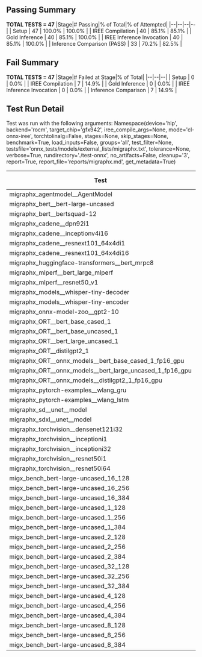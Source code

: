 ## Passing Summary

**TOTAL TESTS = 47**
|Stage|# Passing|% of Total|% of Attempted|
|--|--|--|--|
| Setup | 47 | 100.0% | 100.0% |
| IREE Compilation | 40 | 85.1% | 85.1% |
| Gold Inference | 40 | 85.1% | 100.0% |
| IREE Inference Invocation | 40 | 85.1% | 100.0% |
| Inference Comparison (PASS) | 33 | 70.2% | 82.5% |
## Fail Summary

**TOTAL TESTS = 47**
|Stage|# Failed at Stage|% of Total|
|--|--|--|
| Setup | 0 | 0.0% |
| IREE Compilation | 7 | 14.9% |
| Gold Inference | 0 | 0.0% |
| IREE Inference Invocation | 0 | 0.0% |
| Inference Comparison | 7 | 14.9% |
## Test Run Detail
Test was run with the following arguments:
Namespace(device='hip', backend='rocm', target_chip='gfx942', iree_compile_args=None, mode='cl-onnx-iree', torchtolinalg=False, stages=None, skip_stages=None, benchmark=True, load_inputs=False, groups='all', test_filter=None, testsfile='onnx_tests/models/external_lists/migraphx.txt', tolerance=None, verbose=True, rundirectory='./test-onnx', no_artifacts=False, cleanup='3', report=True, report_file='reports/migraphx.md', get_metadata=True)

| Test | Exit Status | Mean Benchmark Time (ms) | Notes |
|--|--|--|--|
| migraphx_agentmodel__AgentModel | compilation | None | |
| migraphx_bert__bert-large-uncased | PASS | 20.21029771394318 | |
| migraphx_bert__bertsquad-12 | PASS | 20.084104560059952 | |
| migraphx_cadene__dpn92i1 | compilation | None | |
| migraphx_cadene__inceptionv4i16 | PASS | 155.92132618185133 | |
| migraphx_cadene__resnext101_64x4di1 | compilation | None | |
| migraphx_cadene__resnext101_64x4di16 | PASS | 217.70837373979802 | |
| migraphx_huggingface-transformers__bert_mrpc8 | PASS | 7.644695899216458 | |
| migraphx_mlperf__bert_large_mlperf | Numerics | 45.30161888639365 | |
| migraphx_mlperf__resnet50_v1 | PASS | 6.522384242953755 | |
| migraphx_models__whisper-tiny-decoder | PASS | 31.709026172018 | |
| migraphx_models__whisper-tiny-encoder | Numerics | 53.58828863917063 | |
| migraphx_onnx-model-zoo__gpt2-10 | compilation | None | |
| migraphx_ORT__bert_base_cased_1 | PASS | 116.70117472789974 | |
| migraphx_ORT__bert_base_uncased_1 | PASS | 116.98204057110058 | |
| migraphx_ORT__bert_large_uncased_1 | PASS | 369.8730363394134 | |
| migraphx_ORT__distilgpt2_1 | PASS | 61.29630070504251 | |
| migraphx_ORT__onnx_models__bert_base_cased_1_fp16_gpu | Numerics | 73.24363500423108 | |
| migraphx_ORT__onnx_models__bert_large_uncased_1_fp16_gpu | Numerics | 279.6002575713727 | |
| migraphx_ORT__onnx_models__distilgpt2_1_fp16_gpu | Numerics | 39.47403593281028 | |
| migraphx_pytorch-examples__wlang_gru | PASS | 25.94948427923511 | |
| migraphx_pytorch-examples__wlang_lstm | PASS | 17.467563085964752 | |
| migraphx_sd__unet__model | compilation | None | |
| migraphx_sdxl__unet__model | compilation | None | |
| migraphx_torchvision__densenet121i32 | PASS | 72.68702643147358 | |
| migraphx_torchvision__inceptioni1 | PASS | 15.978209450347066 | |
| migraphx_torchvision__inceptioni32 | PASS | 146.07724618787566 | |
| migraphx_torchvision__resnet50i1 | compilation | None | |
| migraphx_torchvision__resnet50i64 | PASS | 193.16613993335827 | |
| migx_bench_bert-large-uncased_16_128 | PASS | 34.90193150161455 | |
| migx_bench_bert-large-uncased_16_256 | PASS | 59.613743205166735 | |
| migx_bench_bert-large-uncased_16_384 | Numerics | 75.5312208612277 | |
| migx_bench_bert-large-uncased_1_128 | PASS | 13.603245981264477 | |
| migx_bench_bert-large-uncased_1_256 | PASS | 14.399316950147252 | |
| migx_bench_bert-large-uncased_1_384 | PASS | 20.13253043183968 | |
| migx_bench_bert-large-uncased_2_128 | PASS | 13.46271517776096 | |
| migx_bench_bert-large-uncased_2_256 | PASS | 13.956806131172925 | |
| migx_bench_bert-large-uncased_2_384 | PASS | 21.879926240217173 | |
| migx_bench_bert-large-uncased_32_128 | PASS | 71.61716157570481 | |
| migx_bench_bert-large-uncased_32_256 | PASS | 108.04171242662483 | |
| migx_bench_bert-large-uncased_32_384 | Numerics | 150.16876555358368 | |
| migx_bench_bert-large-uncased_4_128 | PASS | 14.98869343144495 | |
| migx_bench_bert-large-uncased_4_256 | PASS | 17.76781466905959 | |
| migx_bench_bert-large-uncased_4_384 | PASS | 27.233937999997764 | |
| migx_bench_bert-large-uncased_8_128 | PASS | 20.720077917098486 | |
| migx_bench_bert-large-uncased_8_256 | PASS | 28.829172714419354 | |
| migx_bench_bert-large-uncased_8_384 | PASS | 42.67498352419352 | |
